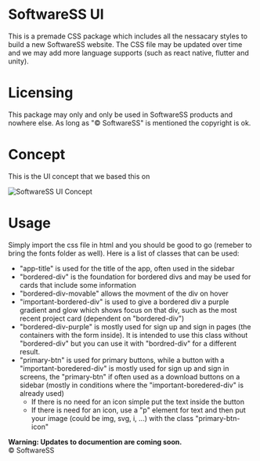 # SoftwareSS UI
This is a premade CSS package which includes all the nessacary styles to build a new SoftwareSS website. The CSS file may be updated over time and we may add more language supports (such as react native, flutter and unity).

# Licensing
This package may only and only be used in SoftwareSS products and nowhere else. As long as "© SoftwareSS" is mentioned the copyright is ok.

# Concept
This is the UI concept that we based this on

![SoftwareSS UI Concept](https://user-images.githubusercontent.com/69199901/187264539-399d4590-34c0-4e72-a97d-7156275974d0.jpg)

# Usage
Simply import the css file in html and you should be good to go (remeber to bring the fonts folder as well).
Here is a list of classes that can be used:
- "app-title" is used for the title of the app, often used in the sidebar
- "bordered-div" is the foundation for bordered divs and may be used for cards that include some information
- "bordered-div-movable" allows the movment of the div on hover
- "important-bordered-div" is used to give a bordered div a purple gradient and glow which shows focus on that div, such as the most recent project card (dependent on "bordered-div")
- "bordered-div-purple" is mostly used for sign up and sign in pages (the containers with the form inside). It is intended to use this class without "bordered-div" but you can use it with "bordred-div" for a different result.
- "primary-btn" is used for primary buttons, while a button with a "important-boredered-div" is mostly used for sign up and sign in screens, the "primary-btn" if often used as a download buttons on a sidebar (mostly in conditions where the "important-boredered-div" is already used)
  - If there is no need for an icon simple put the text inside the button
  - If there is need for an icon, use a "p" element for text and then put your image (could be img, svg, i, ...) with the class "primary-btn-icon"


**Warning: Updates to documention are coming soon.**<br />
© SoftwareSS
